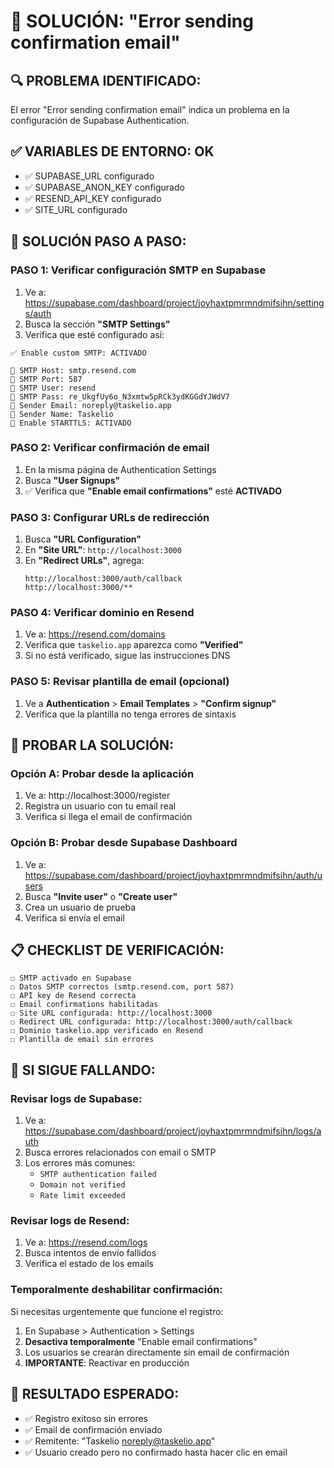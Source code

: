 # 🚨 SOLUCIÓN: "Error sending confirmation email"

## 🔍 PROBLEMA IDENTIFICADO:
El error "Error sending confirmation email" indica un problema en la configuración de Supabase Authentication.

## ✅ VARIABLES DE ENTORNO: OK
- ✅ SUPABASE_URL configurado
- ✅ SUPABASE_ANON_KEY configurado  
- ✅ RESEND_API_KEY configurado
- ✅ SITE_URL configurado

## 🔧 SOLUCIÓN PASO A PASO:

### **PASO 1: Verificar configuración SMTP en Supabase**
1. Ve a: https://supabase.com/dashboard/project/joyhaxtpmrmndmifsihn/settings/auth
2. Busca la sección **"SMTP Settings"**
3. Verifica que esté configurado así:

```
✅ Enable custom SMTP: ACTIVADO

📧 SMTP Host: smtp.resend.com
📧 SMTP Port: 587
📧 SMTP User: resend
📧 SMTP Pass: re_UkgfUy6o_N3xmtw5pRCk3ydKGGdYJWdV7
📧 Sender Email: noreply@taskelio.app
📧 Sender Name: Taskelio
🔐 Enable STARTTLS: ACTIVADO
```

### **PASO 2: Verificar confirmación de email**
1. En la misma página de Authentication Settings
2. Busca **"User Signups"**
3. ✅ Verifica que **"Enable email confirmations"** esté **ACTIVADO**

### **PASO 3: Configurar URLs de redirección**
1. Busca **"URL Configuration"** 
2. En **"Site URL"**: `http://localhost:3000`
3. En **"Redirect URLs"**, agrega:
   ```
   http://localhost:3000/auth/callback
   http://localhost:3000/**
   ```

### **PASO 4: Verificar dominio en Resend**
1. Ve a: https://resend.com/domains
2. Verifica que `taskelio.app` aparezca como **"Verified"**
3. Si no está verificado, sigue las instrucciones DNS

### **PASO 5: Revisar plantilla de email (opcional)**
1. Ve a **Authentication** > **Email Templates** > **"Confirm signup"**
2. Verifica que la plantilla no tenga errores de sintaxis

## 🧪 PROBAR LA SOLUCIÓN:

### **Opción A: Probar desde la aplicación**
1. Ve a: http://localhost:3000/register
2. Registra un usuario con tu email real
3. Verifica si llega el email de confirmación

### **Opción B: Probar desde Supabase Dashboard**
1. Ve a: https://supabase.com/dashboard/project/joyhaxtpmrmndmifsihn/auth/users
2. Busca **"Invite user"** o **"Create user"**
3. Crea un usuario de prueba
4. Verifica si envía el email

## 📋 CHECKLIST DE VERIFICACIÓN:

```
☐ SMTP activado en Supabase
☐ Datos SMTP correctos (smtp.resend.com, port 587)
☐ API key de Resend correcta
☐ Email confirmations habilitadas
☐ Site URL configurada: http://localhost:3000
☐ Redirect URL configurada: http://localhost:3000/auth/callback
☐ Dominio taskelio.app verificado en Resend
☐ Plantilla de email sin errores
```

## 🚨 SI SIGUE FALLANDO:

### **Revisar logs de Supabase:**
1. Ve a: https://supabase.com/dashboard/project/joyhaxtpmrmndmifsihn/logs/auth
2. Busca errores relacionados con email o SMTP
3. Los errores más comunes:
   - `SMTP authentication failed`
   - `Domain not verified`
   - `Rate limit exceeded`

### **Revisar logs de Resend:**
1. Ve a: https://resend.com/logs
2. Busca intentos de envío fallidos
3. Verifica el estado de los emails

### **Temporalmente deshabilitar confirmación:**
Si necesitas urgentemente que funcione el registro:
1. En Supabase > Authentication > Settings
2. **Desactiva temporalmente** "Enable email confirmations"
3. Los usuarios se crearán directamente sin email de confirmación
4. **IMPORTANTE**: Reactivar en producción

## 🎯 RESULTADO ESPERADO:
- ✅ Registro exitoso sin errores
- ✅ Email de confirmación enviado
- ✅ Remitente: "Taskelio <noreply@taskelio.app>"
- ✅ Usuario creado pero no confirmado hasta hacer clic en email